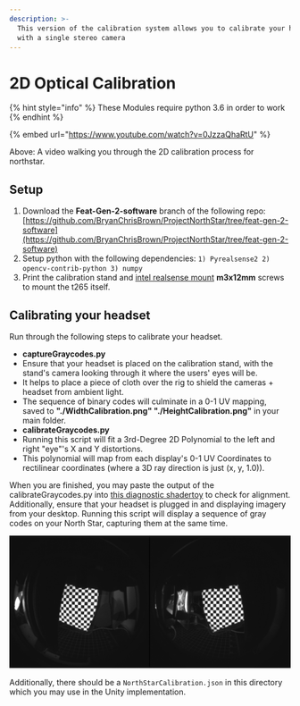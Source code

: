 ```yaml
---
description: >-
  This version of the calibration system allows you to calibrate your headset
  with a single stereo camera
---
```


# 2D Optical Calibration

{% hint style="info" %}
These Modules require python 3.6 in order to work
{% endhint %}

{% embed url="https://www.youtube.com/watch?v=0JzzaQhaRtU" %}

Above: A video walking you through the 2D calibration process for northstar.

## Setup

1. Download the **Feat-Gen-2-software** branch of the following repo: [https://github.com/BryanChrisBrown/ProjectNorthStar/tree/feat-gen-2-software](https://github.com/BryanChrisBrown/ProjectNorthStar/tree/feat-gen-2-software)
2. Setup python with the following dependencies:  `1) Pyrealsense2 2) opencv-contrib-python 3) numpy`
3. Print the calibration stand and [intel realsense mount](https://drive.google.com/file/d/1emnKXaevUyY_jEExWeCeesK_AUDbetcu/view?usp=sharing) **m3x12mm** screws to mount the t265 itself.

## Calibrating your headset

Run through the following steps to calibrate your headset. 

* **captureGraycodes.py**
* Ensure that your headset is placed on the calibration stand, with the stand's camera looking through it where the users' eyes will be. 
* It helps to place a piece of cloth over the rig to shield the cameras + headset from ambient light. 
* The sequence of binary codes will culminate in a 0-1 UV mapping, saved to **"./WidthCalibration.png" "./HeightCalibration.png"** in your main folder. 
* **calibrateGraycodes.py**
* Running this script will fit a 3rd-Degree 2D Polynomial to the left and right "eye"'s X and Y distortions. 
* This polynomial will map from each display's 0-1 UV Coordinates to rectilinear coordinates \(where a 3D ray direction is just \(x, y, 1.0\)\).

When you are finished, you may paste the output of the calibrateGraycodes.py into [this diagnostic shadertoy](https://www.shadertoy.com/view/wsscD4) to check for alignment. Additionally, ensure that your headset is plugged in and displaying imagery from your desktop. Running this script will display a sequence of gray codes on your North Star, capturing them at the same time.  

![The shader toy should look like this when viewed through the headset](../.gitbook/assets/unknown-2.png)

Additionally, there should be a `NorthStarCalibration.json` in this directory which you may use in the Unity implementation.



